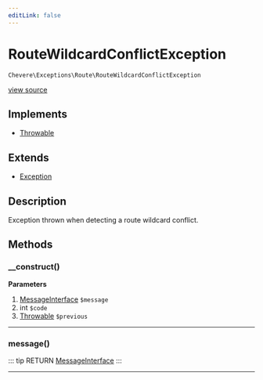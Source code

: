 ```yaml
---
editLink: false
---
```


# RouteWildcardConflictException

`Chevere\Exceptions\Route\RouteWildcardConflictException`

[view source](https://github.com/chevere/chevere/blob/master/exceptions/Route/RouteWildcardConflictException.php)

## Implements

- [Throwable](https://www.php.net/manual/class.throwable)

## Extends

- [Exception](../Core/Exception.md)

## Description

Exception thrown when detecting a route wildcard conflict.

## Methods

### __construct()

**Parameters**

1. [MessageInterface](../../Interfaces/Message/MessageInterface.md) `$message`
2. int `$code`
3. [Throwable](https://www.php.net/manual/class.throwable) `$previous`

---

### message()

::: tip RETURN
[MessageInterface](../../Interfaces/Message/MessageInterface.md)
:::

---
